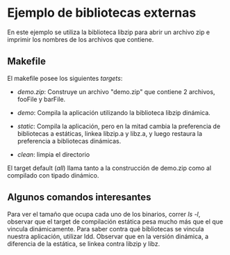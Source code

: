 # Ejemplo de bibliotecas externas

En este ejemplo se utiliza la biblioteca libzip para abrir un archivo zip e imprimir los nombres de los archivos que contiene.

## Makefile

El makefile posee los siguientes *targets*:

* *demo.zip*: Construye un archivo "demo.zip" que contiene 2 archivos, fooFile y barFile.

* *demo*: Compila la aplicación utilizando la biblioteca libzip dinámica.

* *static*: Compila la aplicación, pero en la mitad cambia la preferencia de bibliotecas a estáticas, linkea libzip.a y libz.a, y luego restaura la preferencia a bibliotecas dinámicas.

* *clean*: limpia el directorio

El target default (*all*) llama tanto a la construcción de demo.zip como al compilado con tipado dinámico.

## Algunos comandos interesantes

Para ver el tamaño que ocupa cada uno de los binarios, correr *ls -l*, observar que el target de compilación estática pesa mucho más que el que vincula dinámicamente.
Para saber contra qué bibliotecas se vincula nuestra aplicación, utilizar ldd. Observar que en la versión dinámica, a diferencia de la estática, se linkea contra libzip y libz.
